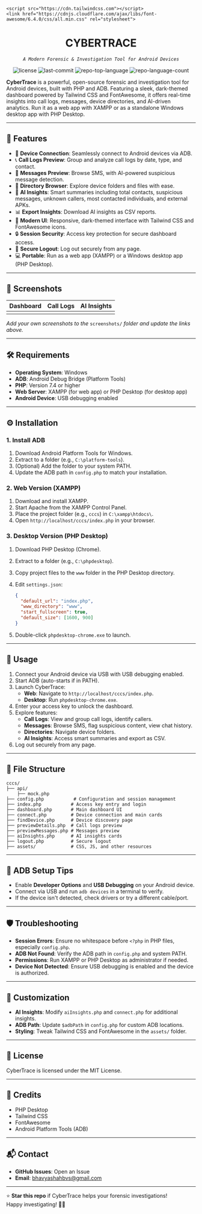 <html>

    <script src="https://cdn.tailwindcss.com"></script>
    <link href="https://cdnjs.cloudflare.com/ajax/libs/font-awesome/6.4.0/css/all.min.css" rel="stylesheet">
</html>

<p align="center">
    <i class="fas fa-shield-alt mr-3 text-blue-400"></i>
</p>
<h1 align="center">CYBERTRACE</h1>
<p align="center">
	<em><code>A Modern Forensic & Investigation Tool for Android Devices</code></em>
</p>
<p align="center">
	<img src="https://img.shields.io/github/license/shah-bhavy/cybertrace?style=default&logo=opensourceinitiative&logoColor=white&color=0080ff" alt="license">
	<img src="https://img.shields.io/github/last-commit/shah-bhavy/cybertrace?style=default&logo=git&logoColor=white&color=0080ff" alt="last-commit">
	<img src="https://img.shields.io/github/languages/top/shah-bhavy/cybertrace?style=default&color=0080ff" alt="repo-top-language">
	<img src="https://img.shields.io/github/languages/count/shah-bhavy/cybertrace?style=default&color=0080ff" alt="repo-language-count">
</p>

**CyberTrace** is a powerful, open-source forensic and investigation tool for Android devices, built with PHP and ADB. Featuring a sleek, dark-themed dashboard powered by Tailwind CSS and FontAwesome, it offers real-time insights into call logs, messages, device directories, and AI-driven analytics. Run it as a web app with XAMPP or as a standalone Windows desktop app with PHP Desktop.

---

## 🚀 Features

- 🔌 **Device Connection**: Seamlessly connect to Android devices via ADB.
- 📞 **Call Logs Preview**: Group and analyze call logs by date, type, and contact.
- 💬 **Messages Preview**: Browse SMS, with AI-powered suspicious message detection.
- 📁 **Directory Browser**: Explore device folders and files with ease.
- 🧠 **AI Insights**: Smart summaries including total contacts, suspicious messages, unknown callers, most contacted individuals, and external APKs.
- 📊 **Export Insights**: Download AI insights as CSV reports.
- 🎨 **Modern UI**: Responsive, dark-themed interface with Tailwind CSS and FontAwesome icons.
- 🔒 **Session Security**: Access key protection for secure dashboard access.
- 🚪 **Secure Logout**: Log out securely from any page.
- 💻 **Portable**: Run as a web app (XAMPP) or a Windows desktop app (PHP Desktop).

---

## 📸 Screenshots

| Dashboard | Call Logs | AI Insights |
| --- | --- | --- |
|  |  |  |

*Add your own screenshots to the* `screenshots/` *folder and update the links above.*

---

## 🛠️ Requirements

- **Operating System**: Windows
- **ADB**: Android Debug Bridge (Platform Tools)
- **PHP**: Version 7.4 or higher
- **Web Server**: XAMPP (for web app) or PHP Desktop (for desktop app)
- **Android Device**: USB debugging enabled

---

## ⚙️ Installation

### 1. Install ADB

1. Download Android Platform Tools for Windows.
2. Extract to a folder (e.g., `C:\platform-tools`).
3. (Optional) Add the folder to your system PATH.
4. Update the ADB path in `config.php` to match your installation.

### 2. Web Version (XAMPP)

1. Download and install XAMPP.
2. Start Apache from the XAMPP Control Panel.
3. Place the project folder (e.g., `cccs`) in `C:\xampp\htdocs\`.
4. Open `http://localhost/cccs/index.php` in your browser.

### 3. Desktop Version (PHP Desktop)

1. Download PHP Desktop (Chrome).
2. Extract to a folder (e.g., `C:\phpdesktop`).
3. Copy project files to the `www` folder in the PHP Desktop directory.
4. Edit `settings.json`:

   ```json
   {
     "default_url": "index.php",
     "www_directory": "www",
     "start_fullscreen": true,
     "default_size": [1600, 900]
   }
   ```
5. Double-click `phpdesktop-chrome.exe` to launch.

---

## 📖 Usage

1. Connect your Android device via USB with USB debugging enabled.
2. Start ADB (auto-starts if in PATH).
3. Launch CyberTrace:
   - **Web**: Navigate to `http://localhost/cccs/index.php`.
   - **Desktop**: Run `phpdesktop-chrome.exe`.
4. Enter your access key to unlock the dashboard.
5. Explore features:
   - **Call Logs**: View and group call logs, identify callers.
   - **Messages**: Browse SMS, flag suspicious content, view chat history.
   - **Directories**: Navigate device folders.
   - **AI Insights**: Access smart summaries and export as CSV.
6. Log out securely from any page.

---

## 📂 File Structure

```
cccs/
├── api/
    ├── mock.php 
├── config.php           # Configuration and session management
├── index.php           # Access key entry and login
├── dashboard.php       # Main dashboard UI
├── connect.php         # Device connection and main cards
├── findDevice.php      # Device discovery page
├── previewDetails.php  # Call logs preview
├── previewMessages.php # Messages preview
├── aiInsights.php      # AI insights cards
├── logout.php          # Secure logout
├── assets/             # CSS, JS, and other resources
```

---

## 🔧 ADB Setup Tips

- Enable **Developer Options** and **USB Debugging** on your Android device.
- Connect via USB and run `adb devices` in a terminal to verify.
- If the device isn't detected, check drivers or try a different cable/port.

---

## 🛡️ Troubleshooting

- **Session Errors**: Ensure no whitespace before `<?php` in PHP files, especially `config.php`.
- **ADB Not Found**: Verify the ADB path in `config.php` and system PATH.
- **Permissions**: Run XAMPP or PHP Desktop as administrator if needed.
- **Device Not Detected**: Ensure USB debugging is enabled and the device is authorized.

---

## 🎨 Customization

- **AI Insights**: Modify `aiInsights.php` and `connect.php` for additional insights.
- **ADB Path**: Update `$adbPath` in `config.php` for custom ADB locations.
- **Styling**: Tweak Tailwind CSS and FontAwesome in the `assets/` folder.

---

## 📜 License

CyberTrace is licensed under the MIT License.

---

## 🙌 Credits

- PHP Desktop
- Tailwind CSS
- FontAwesome
- Android Platform Tools (ADB)

---

## 📬 Contact

- **GitHub Issues**: Open an Issue
- **Email**: bhavyashahbvs@gmail.com

---

⭐ **Star this repo** if CyberTrace helps your forensic investigations!\
Happy investigating! 🕵️‍♂️
